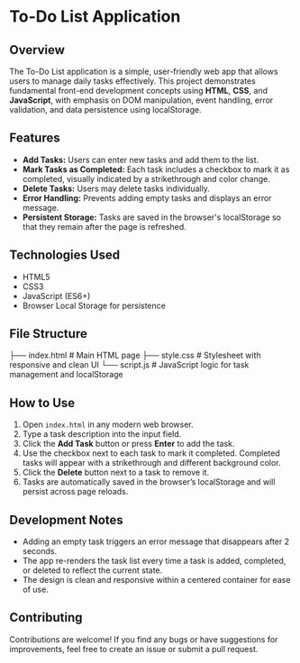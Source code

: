 # To-Do List Application

## Overview
The To-Do List application is a simple, user-friendly web app that allows users to manage daily tasks effectively. This project demonstrates fundamental front-end development concepts using **HTML**, **CSS**, and **JavaScript**, with emphasis on DOM manipulation, event handling, error validation, and data persistence using localStorage.

## Features
- **Add Tasks:** Users can enter new tasks and add them to the list.
- **Mark Tasks as Completed:** Each task includes a checkbox to mark it as completed, visually indicated by a strikethrough and color change.
- **Delete Tasks:** Users may delete tasks individually.
- **Error Handling:** Prevents adding empty tasks and displays an error message.
- **Persistent Storage:** Tasks are saved in the browser's localStorage so that they remain after the page is refreshed.

## Technologies Used
- HTML5
- CSS3
- JavaScript (ES6+)
- Browser Local Storage for persistence

## File Structure
├── index.html # Main HTML page
├── style.css # Stylesheet with responsive and clean UI
└── script.js # JavaScript logic for task management and localStorage

## How to Use
1. Open `index.html` in any modern web browser.
2. Type a task description into the input field.
3. Click the **Add Task** button or press **Enter** to add the task.
4. Use the checkbox next to each task to mark it completed. Completed tasks will appear with a strikethrough and different background color.
5. Click the **Delete** button next to a task to remove it.
6. Tasks are automatically saved in the browser’s localStorage and will persist across page reloads.

## Development Notes
- Adding an empty task triggers an error message that disappears after 2 seconds.
- The app re-renders the task list every time a task is added, completed, or deleted to reflect the current state.
- The design is clean and responsive within a centered container for ease of use.

## Contributing
Contributions are welcome! If you find any bugs or have suggestions for improvements, feel free to create an issue or submit a pull request.
